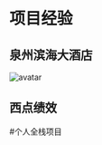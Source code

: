 # 项目经验

## 泉州滨海大酒店
![avatar](https://amin.bj.bcebos.com/gh_2ced10400781_1280.jpg)


## 西点绩效





#个人全栈项目
